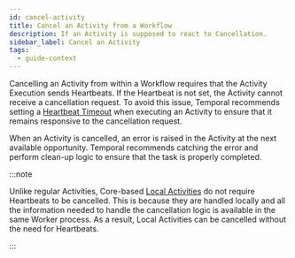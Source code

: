 ```yaml
---
id: cancel-activity
title: Cancel an Activity from a Workflow
description: If an Activity is supposed to react to Cancellation.
sidebar_label: Cancel an Activity
tags:
  - guide-context
---
```


Cancelling an Activity from within a Workflow requires that the Activity Execution sends Heartbeats. If the Heartbeat is not set, the Activity cannot receive a cancellation request. To avoid this issue, Temporal recommends setting a [Heartbeat Timeout](/concepts/what-is-a-heartbeat-timeout) when executing an Activity to ensure that it remains responsive to the cancellation request.

When an Activity is cancelled, an error is raised in the Activity at the next available opportunity. Temporal recommends catching the error and perform clean-up logic to ensure that the task is properly completed.

:::note

Unlike regular Activities, Core-based [Local Activities](/concepts/what-is-a-local-activity) do not require Heartbeats to be cancelled. This is because they are handled locally and all the information needed to handle the cancellation logic is available in the same Worker process. As a result, Local Activities can be cancelled without the need for Heartbeats.

:::
